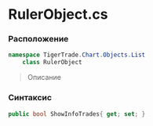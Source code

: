 
# RulerObject.cs
### Расположение
```csharp
namespace TigerTrade.Chart.Objects.List  
    class RulerObject
```

> Описание

### Синтаксис
```csharp
public bool ShowInfoTrades{ get; set; }
```
